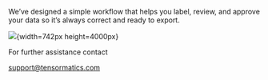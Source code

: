 We’ve designed a simple workflow that helps you label, review, and approve your data so it’s always correct and ready to export.

![](https://d24lr4zqs1tgqh.cloudfront.net/cf0d7825-8b60-4f87-bd53-6800165354ed.jpg){width=742px height=4000px}

<Card attributes='{"isFitToPage":false,"style":{"width":"60%"}}'>
  <title></title>
  <description><p>For further assistance contact</p>
<a href="mailto:support@tensormatics.com" target="_blank">support@tensormatics.com</a>
<p></p></description>
</Card>